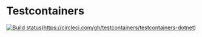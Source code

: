 # Testcontainers
[![Build status](https://ci.appveyor.com/api/projects/status/ub3955ymqxj7xg1n?svg=true)](https://ci.appveyor.com/project/swissarmykirpan/testcontainers-dotnet)(https://circleci.com/gh/testcontainers/testcontainers-dotnet)
